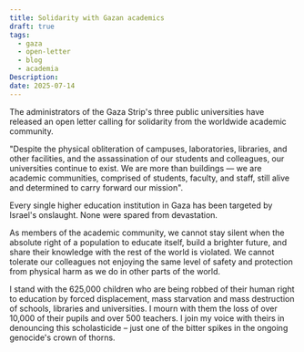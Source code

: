 ```yaml
---
title: Solidarity with Gazan academics
draft: true
tags:
  - gaza
  - open-letter
  - blog
  - academia
Description: 
date: 2025-07-14
---
```

 

The administrators of the Gaza Strip's three public universities have released an open letter calling for solidarity from the worldwide academic community. 

"Despite the physical obliteration of campuses, laboratories, libraries, and other facilities, and the assassination of our students and colleagues, our universities continue to exist. We are more than buildings — we are academic communities, comprised of students, faculty, and staff, still alive and determined to carry forward our mission". 

Every single higher education institution in Gaza has been targeted by Israel's onslaught. None were spared from devastation. 

As members of the academic community, we cannot stay silent when the absolute right of a population to educate itself, build a brighter future, and share their knowledge with the rest of the world is violated. We cannot tolerate our colleagues not enjoying the same level of safety and protection from physical harm as we do in other parts of the world.

I stand with the 625,000 children who are being robbed of their human right to education by forced displacement, mass starvation and mass destruction of schools, libraries and universities. I mourn with them the loss of over 10,000 of their pupils and over 500 teachers. I join my voice with theirs in denouncing this scholasticide – just one of the bitter spikes in the ongoing genocide's crown of thorns.

